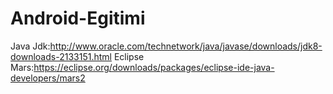 # Android-Egitimi

Java Jdk:http://www.oracle.com/technetwork/java/javase/downloads/jdk8-downloads-2133151.html
Eclipse Mars:https://eclipse.org/downloads/packages/eclipse-ide-java-developers/mars2
